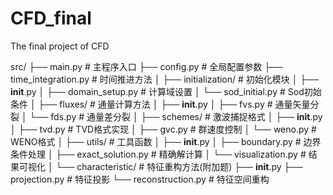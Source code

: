 # CFD_final
The final project of CFD

src/
├── main.py                # 主程序入口
├── config.py              # 全局配置参数
├── time_integration.py    # 时间推进方法
│
├── initialization/        # 初始化模块
│   ├── __init__.py
│   ├── domain_setup.py    # 计算域设置
│   └── sod_initial.py     # Sod初始条件
│
├── fluxes/                # 通量计算方法
│   ├── __init__.py
│   ├── fvs.py             # 通量矢量分裂
│   └── fds.py             # 通量差分裂
│
├── schemes/               # 激波捕捉格式
│   ├── __init__.py
│   ├── tvd.py             # TVD格式实现
│   ├── gvc.py             # 群速度控制
│   └── weno.py            # WENO格式
│
├── utils/                 # 工具函数
│   ├── __init__.py
│   ├── boundary.py        # 边界条件处理
│   ├── exact_solution.py  # 精确解计算
│   └── visualization.py   # 结果可视化
│
└── characteristic/        # 特征重构方法(附加题)
    ├── __init__.py
    ├── projection.py      # 特征投影
    └── reconstruction.py  # 特征空间重构